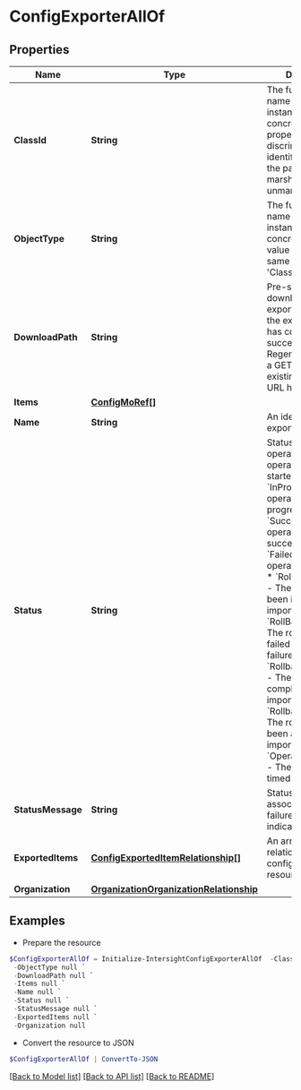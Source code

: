 # ConfigExporterAllOf
## Properties

Name | Type | Description | Notes
------------ | ------------- | ------------- | -------------
**ClassId** | **String** | The fully-qualified name of the instantiated, concrete type. This property is used as a discriminator to identify the type of the payload when marshaling and unmarshaling data. | [default to "config.Exporter"]
**ObjectType** | **String** | The fully-qualified name of the instantiated, concrete type. The value should be the same as the &#39;ClassId&#39; property. | [default to "config.Exporter"]
**DownloadPath** | **String** | Pre-signed URL to download the exported package, if the export operation has completed successfully. Regenerated during a GET request, if the existing pre-signed URL has expired. | [optional] [readonly] 
**Items** | [**ConfigMoRef[]**](ConfigMoRef.md) |  | [optional] 
**Name** | **String** | An identifier for the exporter instance. | [optional] 
**Status** | **String** | Status of the export operation. * &#x60;&#x60; - The operation has not started. * &#x60;InProgress&#x60; - The operation is in progress. * &#x60;Success&#x60; - The operation has succeeded. * &#x60;Failed&#x60; - The operation has failed. * &#x60;RollBackInitiated&#x60; - The rollback has been inititiated for import failure. * &#x60;RollBackFailed&#x60; - The rollback has failed for import failure. * &#x60;RollbackCompleted&#x60; - The rollback has completed for import failure. * &#x60;RollbackAborted&#x60; - The rollback has been aborted for import failure. * &#x60;OperationTimedOut&#x60; - The operation has timed out. | [optional] [readonly] [default to ""]
**StatusMessage** | **String** | Status message associated with failures or progress indication. | [optional] [readonly] 
**ExportedItems** | [**ConfigExportedItemRelationship[]**](ConfigExportedItemRelationship.md) | An array of relationships to configExportedItem resources. | [optional] [readonly] 
**Organization** | [**OrganizationOrganizationRelationship**](OrganizationOrganizationRelationship.md) |  | [optional] 

## Examples

- Prepare the resource
```powershell
$ConfigExporterAllOf = Initialize-IntersightConfigExporterAllOf  -ClassId null `
 -ObjectType null `
 -DownloadPath null `
 -Items null `
 -Name null `
 -Status null `
 -StatusMessage null `
 -ExportedItems null `
 -Organization null
```

- Convert the resource to JSON
```powershell
$ConfigExporterAllOf | ConvertTo-JSON
```

[[Back to Model list]](../README.md#documentation-for-models) [[Back to API list]](../README.md#documentation-for-api-endpoints) [[Back to README]](../README.md)

